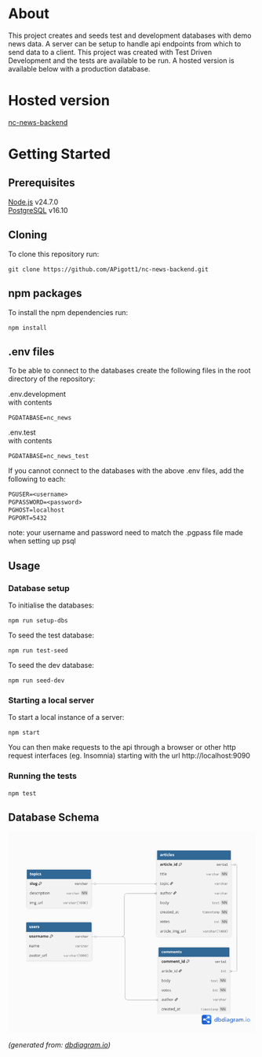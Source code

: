 # About

This project creates and seeds test and development databases with demo news data. A server can be setup to handle api endpoints from which to send data to a client. This project was created with Test Driven Development and the tests are available to be run. A hosted version is available below with a production database.

# Hosted version  

[nc-news-backend](https://nc-news-backend-sgvu.onrender.com/api)

# Getting Started
## Prerequisites

[Node.js](https://nodejs.org/en/download) v24.7.0  
[PostgreSQL](https://www.postgresql.org/download/) v16.10

## Cloning

To clone this repository run:
```
git clone https://github.com/APigott1/nc-news-backend.git
```

## npm packages

To install the npm dependencies run:

```
npm install
```

## .env files

To be able to connect to the databases create the following files in the root directory of the repository:

.env.development  
with contents

```
PGDATABASE=nc_news
```

.env.test  
with contents

```
PGDATABASE=nc_news_test
```

If you cannot connect to the databases with the above .env files, add the following to each:

```
PGUSER=<username>
PGPASSWORD=<password>
PGHOST=localhost
PGPORT=5432
```

note: your username and password need to match the .pgpass file made when setting up psql

## Usage

### Database setup

To initialise the databases:

```
npm run setup-dbs
```

To seed the test database:

```
npm run test-seed
```

To seed the dev database:

```
npm run seed-dev
```

### Starting a local server

To start a local instance of a server:
```
npm start
```

You can then make requests to the api through a browser or other http request interfaces (eg. Insomnia) starting with the url http://localhost:9090

### Running the tests

```
npm test
```

## Database Schema

![Schema:](assets/schema.png)

_(generated from: [dbdiagram.io](https://diagram.io))_
